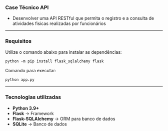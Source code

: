 
### **Case Técnico API**
- Desenvolver uma API RESTful que permita o registro e a consulta de atividades fisicas realizadas por funcionários
  
---

### **Requisitos**

Utilize o comando abaixo para instalar as dependências:

```markdown
python -m pip install flask_sqlalchemy flask
```

Comando para executar:
```markdown
python app.py
```

---

### **Tecnologias utilizadas**

- **Python 3.9+**
- **Flask** → Framework
- **Flask-SQLAlchemy** → ORM para banco de dados
- **SQLite** → Banco de dados
